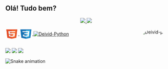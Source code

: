 ## Olá! Tudo bem?

<div align="center">
  <a href="https://github.com/deividanjos">
  <img height="160em" src="https://github-readme-stats.vercel.app/api?username=deividanjos&show_icons=true&theme=tokyonight&include_all_commits=true&count_private=true"/>
  <img height="160em" src="https://github-readme-stats.vercel.app/api/top-langs/?username=deividanjos&layout=compact&langs_count=7&theme=tokyonight"/>
</div>

<div style="display: inline_block"><br>
  <img align="center" alt="Deivid-HTML" height="30" width="40" src="https://raw.githubusercontent.com/devicons/devicon/master/icons/html5/html5-original.svg">
  <img align="center" alt="Deivid-CSS" height="30" width="40" src="https://raw.githubusercontent.com/devicons/devicon/master/icons/css3/css3-original.svg">
  <img align="center" alt="Deivid-Python" height="30" width="40" src="https://cdn.jsdelivr.net/gh/devicons/devicon/icons/python/python-original.svg">
  <img align="right" alt="Deivid-pic" height="150" style="border-radius:50px;" src="https://i.pinimg.com/236x/6f/43/18/6f4318b6ac0236a367835acd9d4a4d73.jpg">
  </div>

##
 
<div>
  <a href="https://instagram.com/deivid_Ajs" target="_blank"><img src="https://img.shields.io/badge/-Instagram-%23E4405F?style=for-the-badge&logo=instagram&logoColor=white" target="_blank"></a>
  <a href = "mailto:deividanjos057@gmail.com"><img src="https://img.shields.io/badge/-Gmail-%23333?style=for-the-badge&logo=gmail&logoColor=white" target="_blank"></a>
  <a href="https://www.linkedin.com/in/deivid-anjos-57513120b" target="_blank"><img src="https://img.shields.io/badge/-LinkedIn-%230077B5?style=for-the-badge&logo=linkedin&logoColor=white" target="_blank"></a>

 ![Snake animation](https://github.com/deividanjos/deividanjos/blob/output/github-contribution-grid-snake.svg)
  
</div>
